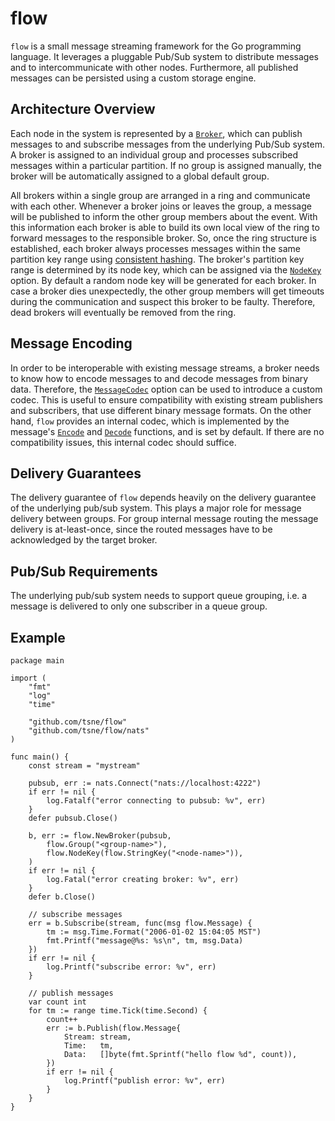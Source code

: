 # flow
`flow` is a small message streaming framework for the Go programming language. It leverages a pluggable Pub/Sub system to distribute messages and to intercommunicate with other nodes. Furthermore, all published messages can be persisted using a custom storage engine.

## Architecture Overview
Each node in the system is represented by a [`Broker`](https://godoc.org/github.com/tsne/flow#Broker), which can publish messages to and subscribe messages from the underlying Pub/Sub system. A broker is assigned to an individual group and processes subscribed messages within a particular partition. If no group is assigned manually, the broker will be automatically assigned to a global default group.

All brokers within a single group are arranged in a ring and communicate with each other. Whenever a broker joins or leaves the group, a message will be published to inform the other group members about the event. With this information each broker is able to build its own local view of the ring to forward messages to the responsible broker. So, once the ring structure is established, each broker always processes messages within the same partition key range using [consistent hashing](https://en.wikipedia.org/wiki/Consistent_hashing). The broker's partition key range is determined by its node key, which can be assigned via the [`NodeKey`](https://godoc.org/github.com/tsne/flow#NodeKey) option. By default a random node key will be generated for each broker. In case a broker dies unexpectedly, the other group members will get timeouts during the communication and suspect this broker to be faulty. Therefore, dead brokers will eventually be removed from the ring.

## Message Encoding
In order to be interoperable with existing message streams, a broker needs to know how to encode messages to and decode messages from binary data. Therefore, the [`MessageCodec`](https://godoc.org/github.com/tsne/flow#MessageCodec) option can be used to introduce a custom codec. This is useful to ensure compatibility with existing stream publishers and subscribers, that use different binary message formats. On the other hand, `flow` provides an internal codec, which is implemented by the message's [`Encode`](https://godoc.org/github.com/tsne/flow#Message.Encode) and [`Decode`](https://godoc.org/github.com/tsne/flow#Message.Decode) functions, and is set by default. If there are no compatibility issues, this internal codec should suffice.

## Delivery Guarantees
The delivery guarantee of `flow` depends heavily on the delivery guarantee of the underlying pub/sub system. This plays a major role for message delivery between groups. For group internal message routing the message delivery is at-least-once, since the routed messages have to be acknowledged by the target broker.

## Pub/Sub Requirements
The underlying pub/sub system needs to support queue grouping, i.e. a message is delivered to only one subscriber in a queue group.

## Example
```golang
package main

import (
	"fmt"
	"log"
	"time"

	"github.com/tsne/flow"
	"github.com/tsne/flow/nats"
)

func main() {
	const stream = "mystream"

	pubsub, err := nats.Connect("nats://localhost:4222")
	if err != nil {
		log.Fatalf("error connecting to pubsub: %v", err)
	}
	defer pubsub.Close()

	b, err := flow.NewBroker(pubsub,
		flow.Group("<group-name>"),
		flow.NodeKey(flow.StringKey("<node-name>")),
	)
	if err != nil {
		log.Fatal("error creating broker: %v", err)
	}
	defer b.Close()

	// subscribe messages
	err = b.Subscribe(stream, func(msg flow.Message) {
		tm := msg.Time.Format("2006-01-02 15:04:05 MST")
		fmt.Printf("message@%s: %s\n", tm, msg.Data)
	})
	if err != nil {
		log.Printf("subscribe error: %v", err)
	}

	// publish messages
	var count int
	for tm := range time.Tick(time.Second) {
		count++
		err := b.Publish(flow.Message{
			Stream: stream,
			Time:   tm,
			Data:   []byte(fmt.Sprintf("hello flow %d", count)),
		})
		if err != nil {
			log.Printf("publish error: %v", err)
		}
	}
}
```
